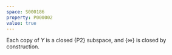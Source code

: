 ```yaml
---
space: S000186
property: P000002
value: true
---
```


Each copy of $Y$ is a closed {P2} subspace,
and $\{\infty\}$ is closed by construction.
